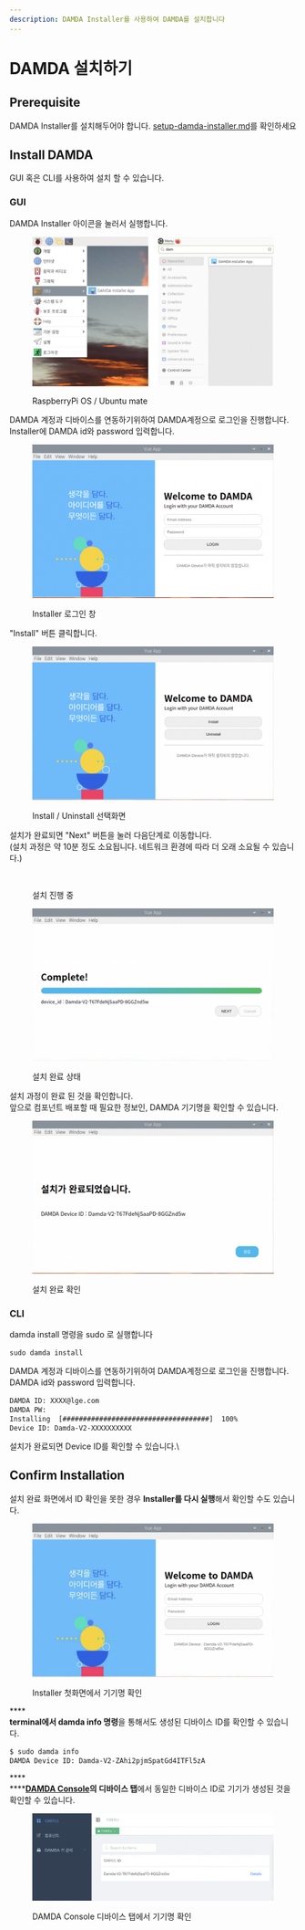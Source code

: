 ```yaml
---
description: DAMDA Installer를 사용하여 DAMDA를 설치합니다
---
```


# DAMDA 설치하기

## Prerequisite

DAMDA Installer를 설치해두어야 합니다. [setup-damda-installer.md](setup-damda-installer.md "mention")를 확인하세요

## Install DAMDA

GUI 혹은 CLI를 사용하여 설치 할 수 있습니다.

### GUI

DAMDA Installer 아이콘을 눌러서 실행합니다.&#x20;

<figure><img src="../../../.gitbook/assets/menu_installer.png" alt=""><figcaption><p>RaspberryPi OS / Ubuntu mate</p></figcaption></figure>

DAMDA 계정과 디바이스를 연동하기위하여 DAMDA계정으로 로그인을 진행합니다.\
Installer에 DAMDA id와 password 입력합니다.&#x20;

<figure><img src="../../../.gitbook/assets/image (17) (1).png" alt=""><figcaption><p>Installer 로그인 창</p></figcaption></figure>

"Install" 버튼 클릭합니다.&#x20;

<figure><img src="../../../.gitbook/assets/image (7) (4).png" alt=""><figcaption><p>Install / Uninstall 선택화면</p></figcaption></figure>

설치가 완료되면 "Next" 버튼을 눌러 다음단계로 이동합니다. \
(설치 과정은 약 10분 정도 소요됩니다. 네트워크 환경에 따라 더 오래 소요될 수 있습니다.)

<figure><img src="https://files.gitbook.com/v0/b/gitbook-x-prod.appspot.com/o/spaces%2Fl3Km0lGSEvAZ1z7FtNCb%2Fuploads%2FiVEw9LLe2TVUGYZgOPBq%2Fimage.png?alt=media&#x26;token=7bd85b06-c8f6-468d-a9fb-79c896a2a43b" alt=""><figcaption><p>설치 진행 중</p></figcaption></figure>

<figure><img src="../../../.gitbook/assets/image (3) (3).png" alt=""><figcaption><p>설치 완료 상태</p></figcaption></figure>

설치 과정이 완료 된 것을 확인합니다. \
앞으로 컴포넌트 배포할 때 필요한 정보인, DAMDA 기기명을 확인할 수 있습니다.

<figure><img src="../../../.gitbook/assets/image (37).png" alt=""><figcaption><p>설치 완료 확인</p></figcaption></figure>

### CLI

damda install 명령을 sudo 로 실행합니다

```shell
sudo damda install
```

DAMDA 계정과 디바이스를 연동하기위하여 DAMDA계정으로 로그인을 진행합니다.\
DAMDA id와 password 입력합니다.

```shell
DAMDA ID: XXXX@lge.com
DAMDA PW:
Installing  [####################################]  100%
Device ID: Damda-V2-XXXXXXXXXX
```

설치가 완료되면 Device ID를 확인할 수 있습니다.\


## Confirm Installation

설치 완료 화면에서 ID 확인을 못한 경우 **Installer를 다시 실행**해서 확인할 수도 있습니다.

<figure><img src="../../../.gitbook/assets/image (15).png" alt=""><figcaption><p>Installer 첫화면에서 기기명 확인</p></figcaption></figure>

****\
**terminal에서 damda info 명령**을 통해서도 생성된 디바이스 ID를 확인할 수 있습니다.

```shell
$ sudo damda info
DAMDA Device ID: Damda-V2-ZAhi2pjmSpatGd4ITFl5zA
```

****\
****[**DAMDA Console**](http://damda.lge.com/)**의 디바이스 탭**에서 동일한 디바이스 ID로 기기가 생성된 것을 확인할 수 있습니다.

<figure><img src="../../../.gitbook/assets/image (5) (3).png" alt=""><figcaption><p>DAMDA Console 디바이스 탭에서 기기명 확인</p></figcaption></figure>

